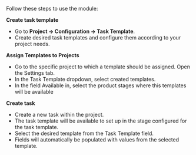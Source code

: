 Follow these steps to use the module:

**Create task template**

- Go to **Project -> Configuration -> Task Template**.
- Create desired task templates and configure them according to your project needs.

**Assign Templates to Projects**

- Go to the specific project to which a template should be assigned. Open the Settings
  tab.
- In the Task Template dropdown, select created templates.
- In the field Available in, select the product stages where this templates will be
  available

**Create task**

- Create a new task within the project.
- The task template will be available to set up in the stage configured for the task
  template.
- Select the desired template from the Task Template field.
- Fields will automatically be populated with values from the selected template.
